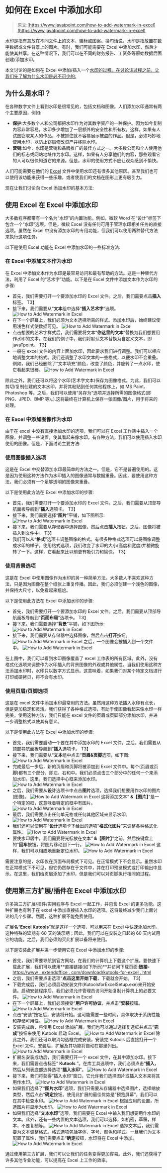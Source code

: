 # 如何在 Excel 中添加水印

> 原文:[https://www.javatpoint.com/how-to-add-watermark-in-excel](https://www.javatpoint.com/how-to-add-watermark-in-excel)

水印是指有意放在不同文件上的文本、徽标或图案。换句话说，水印是指放置在数字数据或文件背景上的图片。有时，我们可能需要在 Excel 中添加水印，然后才能使其共享。在这种情况下，我们可以在不同的财务报告、工资条等原始数据后面创建/添加水印。

本文讨论的是如何在 Excel 中添加/插入一个[水印的过程。在讨论该过程之前，让我们先了解为什么水印是必不可少的:](https://www.javatpoint.com/watermark-in-excel)

## 为什么是水印？

在各种数字文件上看到水印是很常见的，包括文档和图像。人们添加水印通常有两个主要原因，例如:

*   **保护**:大多数个人和公司都把水印作为对其数字资产的一种保护。因为如今复制内容非常容易，水印多少增加了一层额外的安全性和所有权。这样，如果有人试图窃取某人的作品，不被抓住就不容易展示被盗的作品。但是，必须巧妙地使用水印，以防止窃贼修改资产并移除水印。
*   **营销**:如今，水印是营销和品牌推广的最佳方式之一。大多数公司和个人使用他们的标志或网站地址作为水印。这样，如果有人分享他们的内容，那些观看它的人可以很快知道它的来源。但是，水印的使用方式不应让观众感到不愉快。

人们可能需要在他们的 [Excel](https://www.javatpoint.com/excel-tutorial) 文件中使用水印还有很多其他原因。甚至我们也可以使用该功能来获得一些乐趣，或者使我们的文档在图形上更有吸引力。

现在让我们讨论向 Excel 添加水印的基本方法:

## 使用 Excel 在 Excel 中添加水印

大多数程序都带有一个名为“水印”的内置功能。例如，微软 Word 在“设计”标签下包含一个“水印”选项。但是，微软 Excel 没有任何可用于管理水印相关任务的直接选项。虽然在 Excel 中没有添加水印的专用功能，但我们可以使用两种替代方法来执行这项任务。

以下是使用 Excel 功能在 Excel 中添加水印的一些标准方法:

### 在 Excel 中添加文本作为水印

在 Excel 中添加文本作为水印是最容易访问和最有帮助的方法。这是一种替代方法，利用了 Excel 的“艺术字”功能。以下是在 Excel 文件中添加文本作为水印的步骤:

*   首先，我们需要打开一个要添加水印的 Excel 文件。之后，我们需要点击**插入**标签。
    T3】
*   接下来，我们需要从“**文本**组中选择“**插入艺术字**”选项。
    ![How to Add Watermark in Excel](img/fbea1fa47c2aaf9021aac185de2d25c8.png)
*   在下一个屏幕上，我们必须为文本选择所需的样式。添加水印后，始终建议使用浅色样式使数据可见。
    ![How to Add Watermark in Excel](img/6a55cea4e9e103359ac70d2fd6741925.png)
*   点击想要的艺术字样式后，我们需要将文本“**你这里的文本**”替换为我们想要用作水印的文本。在我们的例子中，我们将默认文本替换为自定义文本，即 javaTpoint。
    T3】
*   一般在 excel 文件的内容上面加水印，因此要求我们进行调整。我们可以相应地调整文本的格式。我们还调整了水印文本的一些格式，以便水印不会重叠。例如，我们已经删除了“文本填充”颜色，改变了颜色，并旋转了一点水印，使它看起来很棒。
    ![How to Add Watermark in Excel](img/19cdff4f9fc6bce006daf1cf4f02c528.png)

除此之外，我们还可以将这个水印(艺术字文本)保存为图像格式。为此，我们可以剪切/复制创建的文本水印，并将其粘贴到任何其他程序上，如 MS Paint、Photoshop 等。之后，我们可以使用“另存为”选项并选择所需的图像格式(即 PNG、JPED、BMP 等)。).这将最终在计算机上保存一张图像/图片，用于将来的处理。

### 在 Excel 中添加图像作为水印

由于在 excel 中没有直接添加水印的选项，我们可以在 Excel 工作簿中插入一个图像，并调整一些设置，使其看起来像水印。有各种方法，我们可以使用插入水印使用的图像。但是，下面讨论主要方法:

### 使用图像插入选项

这是在 Excel 中交替添加水印最简单的方法之一。但是，它不是普遍使用的。这是因为使用这种方法作为水印插入的图像通常与数据重叠。因此，要使用这种方法，我们必须有一个足够透明的图像来重叠。

以下是使用此方法在 Excel 中添加水印的步骤:

*   首先，我们需要打开一个要添加水印的 Excel 文件。之后，我们需要从顶部导航面板导航到“**插入**选项卡。
    T3】
*   接下来，我们需要选择“**图片**”平铺，如下图所示:
    ![How to Add Watermark in Excel](img/d621d9c5002d3884fd9819b2528adcfe.png)
*   接下来，我们需要从存储器中选择图像，然后点击**插入**按钮。之后，图像将被插入到文件中。
    T3】
*   我们可以从“**格式**”选项卡调整图像的格式。有很多种格式选项可以将图像调整成水印的样子。使用格式选项，我们改变了水印的大小(高度和宽度)并稍微旋转了一下。这样，它看起来比以前更有吸引力和愉快。
    T3】

### 使用背景选项

这是在 Excel 中使用图像作为水印的另一种简单方法。大多数人不喜欢这种方法，只是因为图像在整个纸张上重复传播。因此，我们必须创建一个浅色的图像，并保持大尺寸，以免看起来尴尬。

以下是使用此方法在 Excel 中添加水印的步骤:

*   首先，我们需要打开一个要添加水印的 Excel 文件。之后，我们需要从顶部导航面板导航到“**页面布局**”选项卡。
    T3】
*   接下来，我们需要选择“**背景**”平铺，如下图所示:
    ![How to Add Watermark in Excel](img/1e3e3afbc700a6870ec2ea2a53143b4f.png)
*   接下来，我们需要从存储器中选择图像，然后点击**打开**按钮。
    ![How to Add Watermark in Excel](img/fe45d6b5424a57f3afa5f6f41c52d45c.png)
    之后，一个图像会被插入到一个文件中。
    ![How to Add Watermark in Excel](img/041d9d36eb159ba9273b0d4aae2f31cf.png)

在上图中，我们可以看到水印图像覆盖了 excel 工作表的所有区域。此外，没有格式化选项来调整作为水印插入的背景图像的外观或其他属性。当我们使用这种方法添加水印时，水印只以数字方式显示。这意味着，如果我们对某个特定文档进行打印或硬拷贝，将不会有水印。

### 使用页眉/页脚选项

这是在 excel 文件中添加水印最常用的方法。虽然用这种方法插入水印有点长，但是更加稳定和灵活。我们获得了各种格式选项，有助于使图像看起来像水印一样完美。使用这种方法，我们只能在 excel 文件的页眉或页脚部分添加水印，并进一步调整格式以使其有意义。

以下是使用此方法在 Excel 中添加水印的步骤:

*   首先，我们需要启动一个要在其中添加水印的 Excel 文件。之后，我们需要从顶部导航面板导航到“**插入**选项卡。
    T3】
*   接下来，我们需要从“**文本**组中点击“**页眉&页脚**选项，如下图:
    ![How to Add Watermark in Excel](img/e86a129b53a35064cf440a96fabe6633.png)
*   完成最后一步后，新的页眉和页脚将被添加到 Excel 文件中。每个(页眉或页脚)都有三个部分，即左、右和中。我们必须点击三个部分中的任何一个来添加水印。这里，我们选择中心框来添加水印。
    ![How to Add Watermark in Excel](img/d34bca9993030d9489bacab6797620be.png)
*   之后，我们需要从**设计**选项卡中点击**图片**选项，选择我们想要用作水印的图片(图像)。
    ![How to Add Watermark in Excel](img/e221b4a2a6dbcbf9d2416850f968b9f7.png)
    这将添加文本“ **&【图片】**”是一个特定的框，这意味着特定的框中有图片。
    ![How to Add Watermark in Excel](img/8e208529c849b9041406676bd9ac3143.png)
*   最后，我们需要点击任何单元格或任何其他区域来显示水印。
    ![How to Add Watermark in Excel](img/a6c3cbb5470255c0a70b741d1ec76e9c.png)
*   我们还可以使用在“**设计**选项卡下给出的选项“**格式化图片**”来调整各种格式化属性。
    ![How to Add Watermark in Excel](img/b5a7c4f0d58f78927fc77493f466b39c.png)
*   要使水印居中，我们需要将光标放在文本“ **&【图片】**”之前，然后按键盘上的“**回车**按钮，将图片移动到下一行。
    ![How to Add Watermark in Excel](img/27898060cf2f60fe1558680c51bb2586.png)
    这样，我们可以相应地重新定位水印。
    ![How to Add Watermark in Excel](img/103e419e03055a49adffb719c3d1bcee.png)

需要注意的是，水印仅在页面布局模式下可见。在正常模式下不会显示。虽然水印在正常模式下不可见，但它仍然存在于文件中，并在打印预览模式或打印输出中显示。在这里，我们给页眉添加了水印，但是我们可以对页脚执行相同的过程。

## 使用第三方扩展/插件在 Excel 中添加水印

许多第三方扩展/插件/实用程序与 Excel 一起工作，并包含 Excel 的更多功能。这种扩展也有利于在 excel 中添加直接插入水印的选项。这将最终减少我们上面讨论的几个步骤。然而，这种扩展不能免费使用。

扩展名“**Excel Kutools**”就是这样一个选项，可以用来在 Excel 中快速添加水印。这种特殊的延期有 60 天的演示期；因此，我们可以在安装之日起的 60 天内试用它的功能。之后，我们必须购买此扩展以备将来使用。

以下是安装此扩展并进一步使用它在 Excel 中添加水印的步骤:

*   首先，我们需要导航到官方网站，在我们的计算机上下载这个扩展。要快速下载此扩展，我们可以使用**直接链接(如下所示)**并访问下载页面:**链接-**[https://www . extendoffice . com/download/kutools-for-excel . html](https://www.extendoffice.com/download/kutools-for-excel.html)
*   之后，我们需要点击选项“**点击这里开始下载**，下载就会开始。
    T3】
*   下载完成后，我们必须启动安装文件(KutoolsforExcelSetup.exe)来开始安装。启动安装程序后，我们必须允许管理员访问开始复制计算机上的必要文件。
    ![How to Add Watermark in Excel](img/6b7bd77572ac38599e06ae87ab246dd2.png)
*   在下一个屏幕上，我们必须接受“**用户许可协议**，并点击“**安装**按钮。
    ![How to Add Watermark in Excel](img/a2bff390efe7e0081c18486670f753be.png)
*   点击“安装”按钮后，安装将开始。这可能需要一些时间，具体取决于系统性能和存储可用性。
    ![How to Add Watermark in Excel](img/4ead93c5655314add91fd33377bd498a.png)
*   安装完成后，将使用 Excel 添加扩展。我们也可以通过选择复选框并点击“**完成**”按钮来使用 Kutools 启动 Excel。
    ![How to Add Watermark in Excel](img/d3072987cd179993a7c14e9b96319cb2.png)
    除此之外，我们还可以取消勾选框完成安装，安装完 Kutools 后直接打开一个 Excel 文件。安装后，扩展及其功能将自动在那里列出。
    ![How to Add Watermark in Excel](img/f24e947aa38f7c2eace8c59d7e16a127.png)
*   扩展名安装成功后，我们需要打开一个 excel 文件，在其中添加水印。接下来，我们需要点击标签“ **Kutools** ”。在库工具选项中，我们必须点击“**插入**，然后从列表底部选择选项“**插入水印**”。
    ![How to Add Watermark in Excel](img/e4b52100e82ff3e577bcfce490df4e2e.png)
*   接下来，我们将获得“插入水印”窗口，它允许我们选择图片或插入文本来将其用作水印。
    ![How to Add Watermark in Excel](img/7687d29f903945e4b59227132d21e65e.png)
*   如果我们选择了“**图片水印**”选项，我们只需要从存储器中选择图片，选择缩放类型，然后点击“**确定**按钮。使用此扩展的最佳优势是“预览屏幕”，我们可以在其中检查水印。
    ![How to Add Watermark in Excel](img/5235b4501de402600f9e0e3017bcda67.png)
    根据应用的设置，所选图片将显示为水印。
    ![How to Add Watermark in Excel](img/4509e86f41b6d02319f608926ca5b263.png)
*   如果我们选择“**文本水印**”选项，我们需要在 Excel 中输入我们想要用作水印的文本。此外，还有一些内置的文本选项，我们可以选择，如机密，草稿，样本，不要复制等。
    ![How to Add Watermark in Excel](img/0249fe1e121112961cf5c85e02da5628.png)
    选择文本后，我们需要为文本调整格式。格式选项包括字体、字号、颜色和样式。一旦我们为文本配置了属性，我们需要点击“**确定**按钮，水印将在 Excel 中添加。
    ![How to Add Watermark in Excel](img/7723ebab233c8caaf3b066aa93a68b7d.png)

通过使用第三方扩展，我们可以让我们的任务变得更加容易。此外，我们还获得了许多其他专业功能，可以提高在 Excel 上工作的效率。

* * *